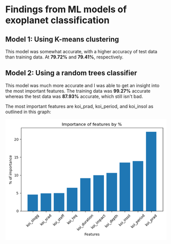 # Findings from ML models of exoplanet classification

## Model 1: Using K-means clustering

This model was somewhat accurate, with a higher accuracy of test data than training data. At **79.72%** and **79.41%**, respectively.

## Model 2: Using a random trees classifier

This model was much more accurate and I was able to get an insight into the most important features. The training data was **99.27%** accurate whereas the test data was **87.93%** accurate, which still isn't bad.

The most important features are koi_prad, koi_period, and koi_insol as outlined in this graph:

![important_features.png](Images/important_features.png)
